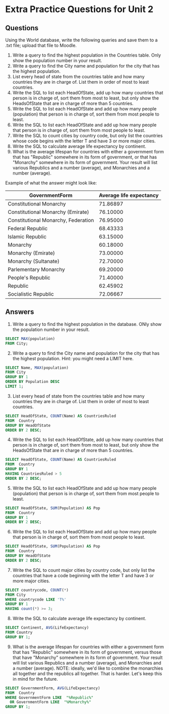 # Extra Practice Questions for Unit 2

## Questions
Using the World database, write the following queries and save them to a .txt file; upload that file to Moodle.
1. Write a query to find the highest population in the Countries table. Only show the population number in your result.
1. Write a query to find the City name and population for the city that has the highest population.
1. List every head of state from the countries table and how many countries they are in charge of. List them in order of most to least countries.
1. Write the SQL to list each HeadOfState, add up how many countries that person is in charge of, sort them from most to least, but only show the HeadsOfState that are in charge of more than 5 countries.
1. Write the SQL to list each HeadOfState and add up how many people (population) that person is in charge of, sort them from most people to least.
1. Write the SQL to list each HeadOfState and add up how many people that person is in charge of, sort them from most people to least.
1. Write the SQL to count cities by country code, but only list the countries whose code begins with the letter T and have 3 or more major cities.
1. Write the SQL to calculate average life expectancy by continent.
1. What is the average lifespan for countries with either a government form that has "Republic" somewhere in its form of government, or that has "Monarchy" somewhere in its form of government. Your result will list various Republics and a number (average), and Monarchies and a number (average). 

Example of what the answer might look like:

| GovernmentForm | Average life expectancy |
|--------------- | ----------------------- |
| Constitutional Monarchy	| 71.86897 |
| Constitutional Monarchy (Emirate)	| 76.10000 |
| Constitutional Monarchy, Federation	| 76.95000 |
| Federal Republic	| 68.43333 |
| Islamic Republic	| 63.15000 |
| Monarchy	| 60.18000 |
| Monarchy (Emirate) | 73.00000 |
| Monarchy (Sultanate) | 72.70000 |
| Parlementary Monarchy | 69.20000 |
| People's Republic	| 71.40000 |
| Republic | 62.45902 |
| Socialistic Republic | 72.06667 |

## Answers
1. Write a query to find the highest population in the database. ONly show the population number in your result.
```sql
SELECT MAX(population) 
FROM City;
```
2. Write a query to find the City name and population for the city that has the highest population. Hint: you might need a LIMIT here.
```sql 
SELECT Name, MAX(population) 
FROM City
GROUP BY 1 
ORDER BY Population DESC 
LIMIT 1;
```
3. List every head of state from the countries table and how many countries they are in charge of. List them in order of most to least countries.
```sql
SELECT HeadOfState, COUNT(Name) AS CountriesRuled 
FROM  Country 
GROUP BY HeadOfState
ORDER BY 2 DESC;
```
4. Write the SQL to list each HeadOfState, add up how many countries that person is in charge of, sort them from most to least, but only show the HeadsOfState that are in charge of more than 5 countries.
```sql
SELECT HeadOfState, COUNT(Name) AS CountriesRuled 
FROM  Country 
GROUP BY 1 
HAVING CountriesRuled > 5 
ORDER BY 2 DESC;
```
5. Write the SQL to list each HeadOfState and add up how many people (population) that person is in charge of, sort them from most people to least.
```sql
SELECT HeadOfState, SUM(Population) AS Pop 
FROM  Country
GROUP BY 1 
ORDER BY 2 DESC;
```
6. Write the SQL to list each HeadOfState and add up how many people that person is in charge of, sort them from most people to least.
```sql
SELECT HeadOfState, SUM(Population) AS Pop 
FROM  Country
GROUP BY HeadOfState 
ORDER BY 2 DESC;
```
7. Write the SQL to count major cities by country code, but only list the countries that have a code beginning with the letter T and have 3 or more major cities.
```sql
SELECT countrycode, COUNT(*) 
FROM City 
WHERE countrycode LIKE 'T%' 
GROUP BY 1 
HAVING count(*) >= 3;
```
8. Write the SQL to calculate average life expectancy by continent.
```sql
SELECT Continent, AVG(LifeExpectancy) 
FROM Country 
GROUP BY 1;
```
9. What is the average lifespan for countries with either a government form that has "Republic" somewhere in its form of government, versus those that have "Monarchy" somewhere in its form of government. Your result will list various Republics and a number (average), and Monarchies and a number (average). NOTE: ideally, we'd like to combine the monarchies all together and the republics all together. That is harder. Let's keep this in mind for the future.
```sql
SELECT GovernmentForm, AVG(LifeExpectancy) 
FROM  Country
WHERE GovernmentForm LIKE  "%Republic%"
  OR GovernmentForm LIKE  "%Monarchy%" 
GROUP BY 1;
```
